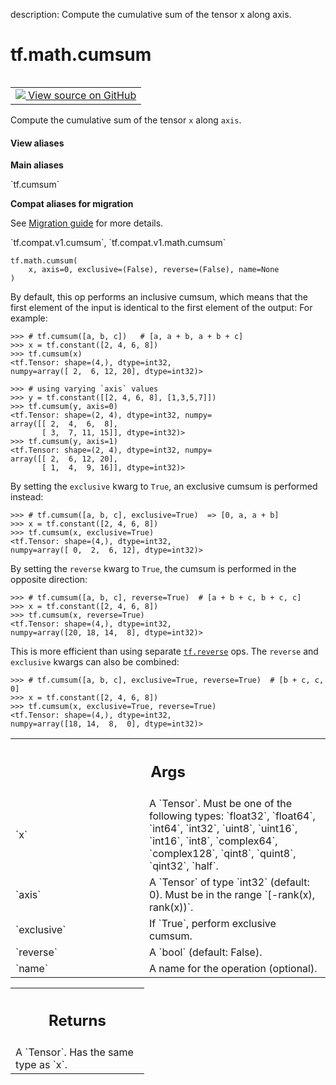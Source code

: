 description: Compute the cumulative sum of the tensor x along axis.

<div itemscope itemtype="http://developers.google.com/ReferenceObject">
<meta itemprop="name" content="tf.math.cumsum" />
<meta itemprop="path" content="Stable" />
</div>

# tf.math.cumsum

<!-- Insert buttons and diff -->

<table class="tfo-notebook-buttons tfo-api nocontent" align="left">
<td>
  <a target="_blank" href="https://github.com/tensorflow/tensorflow/blob/r2.4/tensorflow/python/ops/math_ops.py#L3750-L3819">
    <img src="https://www.tensorflow.org/images/GitHub-Mark-32px.png" />
    View source on GitHub
  </a>
</td>
</table>



Compute the cumulative sum of the tensor `x` along `axis`.

<section class="expandable">
  <h4 class="showalways">View aliases</h4>
  <p>
<b>Main aliases</b>
<p>`tf.cumsum`</p>

<b>Compat aliases for migration</b>
<p>See
<a href="https://www.tensorflow.org/guide/migrate">Migration guide</a> for
more details.</p>
<p>`tf.compat.v1.cumsum`, `tf.compat.v1.math.cumsum`</p>
</p>
</section>

<pre class="devsite-click-to-copy prettyprint lang-py tfo-signature-link">
<code>tf.math.cumsum(
    x, axis=0, exclusive=(False), reverse=(False), name=None
)
</code></pre>



<!-- Placeholder for "Used in" -->

By default, this op performs an inclusive cumsum, which means that the first
element of the input is identical to the first element of the output:
For example:

```
>>> # tf.cumsum([a, b, c])   # [a, a + b, a + b + c]
>>> x = tf.constant([2, 4, 6, 8])
>>> tf.cumsum(x)
<tf.Tensor: shape=(4,), dtype=int32,
numpy=array([ 2,  6, 12, 20], dtype=int32)>
```

```
>>> # using varying `axis` values
>>> y = tf.constant([[2, 4, 6, 8], [1,3,5,7]])
>>> tf.cumsum(y, axis=0)
<tf.Tensor: shape=(2, 4), dtype=int32, numpy=
array([[ 2,  4,  6,  8],
       [ 3,  7, 11, 15]], dtype=int32)>
>>> tf.cumsum(y, axis=1)
<tf.Tensor: shape=(2, 4), dtype=int32, numpy=
array([[ 2,  6, 12, 20],
       [ 1,  4,  9, 16]], dtype=int32)>
```

By setting the `exclusive` kwarg to `True`, an exclusive cumsum is performed
instead:

```
>>> # tf.cumsum([a, b, c], exclusive=True)  => [0, a, a + b]
>>> x = tf.constant([2, 4, 6, 8])
>>> tf.cumsum(x, exclusive=True)
<tf.Tensor: shape=(4,), dtype=int32,
numpy=array([ 0,  2,  6, 12], dtype=int32)>
```

By setting the `reverse` kwarg to `True`, the cumsum is performed in the
opposite direction:

```
>>> # tf.cumsum([a, b, c], reverse=True)  # [a + b + c, b + c, c]
>>> x = tf.constant([2, 4, 6, 8])
>>> tf.cumsum(x, reverse=True)
<tf.Tensor: shape=(4,), dtype=int32,
numpy=array([20, 18, 14,  8], dtype=int32)>
```

This is more efficient than using separate <a href="../../tf/reverse.md"><code>tf.reverse</code></a> ops.
The `reverse` and `exclusive` kwargs can also be combined:

```
>>> # tf.cumsum([a, b, c], exclusive=True, reverse=True)  # [b + c, c, 0]
>>> x = tf.constant([2, 4, 6, 8])
>>> tf.cumsum(x, exclusive=True, reverse=True)
<tf.Tensor: shape=(4,), dtype=int32,
numpy=array([18, 14,  8,  0], dtype=int32)>
```

<!-- Tabular view -->
 <table class="responsive fixed orange">
<colgroup><col width="214px"><col></colgroup>
<tr><th colspan="2"><h2 class="add-link">Args</h2></th></tr>

<tr>
<td>
`x`
</td>
<td>
A `Tensor`. Must be one of the following types: `float32`, `float64`,
`int64`, `int32`, `uint8`, `uint16`, `int16`, `int8`, `complex64`,
`complex128`, `qint8`, `quint8`, `qint32`, `half`.
</td>
</tr><tr>
<td>
`axis`
</td>
<td>
A `Tensor` of type `int32` (default: 0). Must be in the range
`[-rank(x), rank(x))`.
</td>
</tr><tr>
<td>
`exclusive`
</td>
<td>
If `True`, perform exclusive cumsum.
</td>
</tr><tr>
<td>
`reverse`
</td>
<td>
A `bool` (default: False).
</td>
</tr><tr>
<td>
`name`
</td>
<td>
A name for the operation (optional).
</td>
</tr>
</table>



<!-- Tabular view -->
 <table class="responsive fixed orange">
<colgroup><col width="214px"><col></colgroup>
<tr><th colspan="2"><h2 class="add-link">Returns</h2></th></tr>
<tr class="alt">
<td colspan="2">
A `Tensor`. Has the same type as `x`.
</td>
</tr>

</table>

